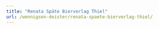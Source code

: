 ```yaml
---
title: "Renata Späte Bierverlag Thiel"
url: /wennigsen-deister/renata-spaete-bierverlag-thiel/
---
```

